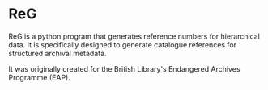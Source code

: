 # ReG
ReG is a python program that generates reference numbers for hierarchical data. It is specifically designed to generate catalogue references for structured archival metadata.

It was originally created for the British Library's Endangered Archives Programme (EAP).
